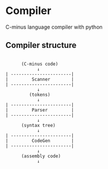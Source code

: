 # Compiler
C-minus language compiler with python

## Compiler structure
```

      (C-minus code)
            ↓
| -----------------------|
|         Scanner        |
| -----------------------|
            ↓
         (tokens)
            ↓
| -----------------------|
|         Parser         |
| -----------------------|
            ↓
      (syntax tree)
            ↓
| -----------------------|
|         CodeGen        |
| -----------------------|
            ↓
      (assembly code)
            ↓
```